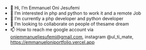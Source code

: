 - 👋 Hi, I’m Emmanuel Oni Jesufemi
- 👀 I’m interested in php and python to work it and a remote Job
- 🌱 I’m currently a php developer and python developer
- 💞️ I’m looking to collaborate on people of thesame dream
- 📫 How to reach me google account via oniemmanueljesufemi@gmail.com, instagram @ul_ti_mate, https://emmanueloniportfolio.vercel.app

<!---
username2512/username2512 is a ✨ special ✨ repository because its `README.md` (this file) appears on your GitHub profile.
You can click the Preview link to take a look at your changes.
--->
